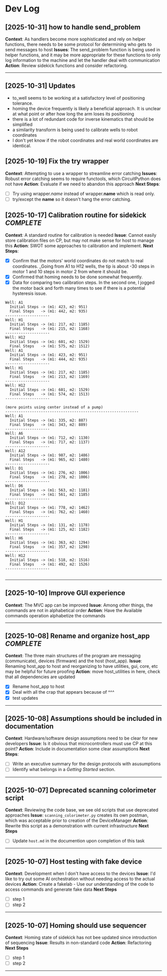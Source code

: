 # Dev Log

## [2025-10-31] how to handle send_problem

**Context**: As handlers become more sophisticated and rely on helper functions, there needs to be some protocol for determining who gets to send messages to host
**Issues**: The send_problem function is being used in helper functions, and it may be more appropriate for these functions to only log information to the machine and let the handler deal with communication
**Action**: Review sidekick functions and consider refactoring.

--- 

## [2025-10-31] Updates

- to_well seems to be working at a satisfactory level of positioning tolerance. 
- homing the device frequently is likely a beneficial approach. It is unclear at what point or after how long the arm loses its positioning
- there is a lot of redundant code for inverse kinematics that should be simplified
- a similarity transform is being used to calibrate wells to robot coordinates
- I don't yet know if the robot coordinates and real world coordinates are identical. 

## [2025-10-19] Fix the try wrapper

**Context**: Attempting to use a wrapper to streamline error catching
**Issues**: Robust error catching seems to require functools, which CircuitPython does not have
**Action**: Evaluate if we need to abandon this approach
**Next Steps**:
- [ ] Try using wrapper._name_ instead of wrapper.__name__ which is read only.
- [ ] try/except the __name__ so it doesn't hang the error catching.

## [2025-10-17] Calibration routine for sidekick _COMPLETE_

**Context**: A standard routine for calibration is needed
**Issue**: Cannot easily store calibration files on CP, but may not make sense for host to manage this
**Action**: SWOT some approaches to calibration and implement.
**Next Steps**:
- [x] Confirm that the motors' world coordinates do not match to real coordinates. _Going from A1 to H12 wells, the tip is about -30 steps in motor 1 and 10 steps in motor 2 from where it should be.
- [x] Confirmed that homing needs to be done somewhat frequently.
- [x] Data for comparing two calibration steps. In the second one, I jogged the motor back and forth many times to see if there is a potential hysteresis issue.

```
Well: A1
  Initial Steps -> (m1: 423, m2: 951)
  Final Steps   -> (m1: 442, m2: 935)
--------------------
Well: H1
  Initial Steps -> (m1: 217, m2: 1185)
  Final Steps   -> (m1: 215, m2: 1168)
--------------------
Well: H12
  Initial Steps -> (m1: 601, m2: 1529)
  Final Steps   -> (m1: 575, m2: 1512)
Well: A1
  Initial Steps -> (m1: 423, m2: 951)
  Final Steps   -> (m1: 444, m2: 935)
--------------------
Well: H1
  Initial Steps -> (m1: 217, m2: 1185)
  Final Steps   -> (m1: 213, m2: 1169)
--------------------
Well: H12
  Initial Steps -> (m1: 601, m2: 1529)
  Final Steps   -> (m1: 574, m2: 1513)
--------------------

(more points using center instead of a pump)
------------------------------------------------------------
Well: A1
  Initial Steps -> (m1: 335, m2: 887)
  Final Steps   -> (m1: 343, m2: 889)
--------------------
Well: A6
  Initial Steps -> (m1: 712, m2: 1130)
  Final Steps   -> (m1: 717, m2: 1137)
--------------------
Well: A12
  Initial Steps -> (m1: 987, m2: 1486)
  Final Steps   -> (m1: 965, m2: 1480)
--------------------
Well: D1
  Initial Steps -> (m1: 276, m2: 1006)
  Final Steps   -> (m1: 278, m2: 1006)
--------------------
Well: D6
  Initial Steps -> (m1: 563, m2: 1181)
  Final Steps   -> (m1: 561, m2: 1185)
--------------------
Well: D12
  Initial Steps -> (m1: 778, m2: 1462)
  Final Steps   -> (m1: 762, m2: 1460)
--------------------
Well: H1
  Initial Steps -> (m1: 131, m2: 1178)
  Final Steps   -> (m1: 125, m2: 1182)
--------------------
Well: H6
  Initial Steps -> (m1: 363, m2: 1294)
  Final Steps   -> (m1: 357, m2: 1298)
--------------------
Well: H12
  Initial Steps -> (m1: 518, m2: 1516)
  Final Steps   -> (m1: 492, m2: 1526)
--------------------


```

---

## [2025-10-10] Improve GUI experience

**Context**: The MVC app can be improved
**Issue**: Among other things, the commands are not in alphabetical order
**Action**: Have the Available commands operation alphabetize the commands

---

## [2025-10-08] Rename and organize host_app _COMPLETE_

**Context**: The three main structures of the program are messaging (communicate), devices (firmware) and the host (host_app).
**Issue**: Renaming host_app to host and reorganizing to have utilities, gui, core, etc may be helpful for future proofing
**Action**: move host_utilities in here, check that all dependencies are updated
- [X] Rename host_app to host
- [X] Deal with all the crap that appears because of ^^^
- [X] test updates

---

## [2025-10-08] Assumptions should be included in documentation

**Context**: Hardware/software design assumptions need to be clear for new developers
**Issue**: Is it obvious that microcontrollers must use CP at this point?
**Action**: Include in documentation some clear assumptions
**Next Steps**:
- [ ] Write an executive summary for the design protocols with asusumptions
- [ ] Identify what belongs in a _Getting Started_ section.

---

## [2025-10-07] Deprecated scanning colorimeter script

**Context**: Reviewing the code base, we see old scripts that use deprecated approaches
**Issue**: `scanning_colorimeter.py` creates its own postman, which was acceptable prior to creation of the DeviceManager
**Action**: Rewrite this script as a demonstration with current infrastructure
**Next Steps**
- [ ] Update `host.md` in the documention upon completion of this task

---

## [2025-10-07] Host testing with fake device

**Context**: Development when I don't have access to the devices
**Issue**: I'd like to try out some AI orchestration without needing access to the actual devices
**Action**: Create a fakelab - Use our understanding of the code to access commands and generate fake data
**Next Steps**
- [ ] step 1
- [ ] step 2

---

## [2025-10-07] Homing should use sequencer

**Context**: Homing state of sidekick has not bee updated since introduction of sequencing
**Issue**: Results in non-standard code
**Action**: Refactoring
**Next Steps**
- [ ] step 1
- [ ] step 2

---

